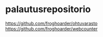 # palautusrepositorio

https://github.com/froghoarder/ohtuvarasto  
https://github.com/froghoarder/webcounter
